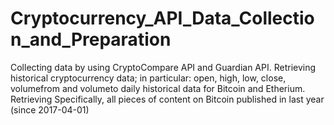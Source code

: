 # Cryptocurrency_API_Data_Collection_and_Preparation
Collecting data by using CryptoCompare API and Guardian API. Retrieving historical cryptocurrency data; in particular: open, high, low, close, volumefrom and volumeto daily historical data for Bitcoin and Etherium. Retrieving Specifically, all pieces of content on Bitcoin published in last year (since 2017-04-01)
